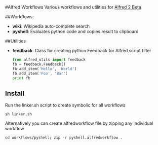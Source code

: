 #Alfred Workflows
Various workflows and utilities for [Alfred 2 Beta](http://v2.alfredapp.com/)

##Workflows:
* **wiki**: Wikipedia auto-complete search
* **pyshell**: Evaluates python code and copies result to clipboard

##Utilities
* **feedback**: Class for creating python Feedback for Alfred script filter

    ```python
    from alfred_utils import feedback
    fb = feedback.Feedback()
    fb.add_item('Hello', 'World')
    fb.add_item('Foo', 'Bar')
    print fb
    ```

## Install
Run the linker.sh script to create symbolic for all workflows

    sh linker.sh

Alternatively you can create alfredworkflow file by zipping any individual workflow

    cd workflows/pyshell; zip -r pyshell.alfredworkflow .
